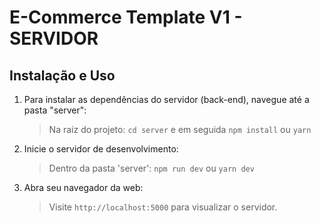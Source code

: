 # E-Commerce Template V1 - SERVIDOR

## Instalação e Uso

1. Para instalar as dependências do servidor (back-end), navegue até a pasta "server":

   > Na raiz do projeto: `cd server` e em seguida `npm install` ou `yarn`

2. Inicie o servidor de desenvolvimento:

   > Dentro da pasta 'server': `npm run dev` ou `yarn dev`

3. Abra seu navegador da web:

   > Visite `http://localhost:5000` para visualizar o servidor.
